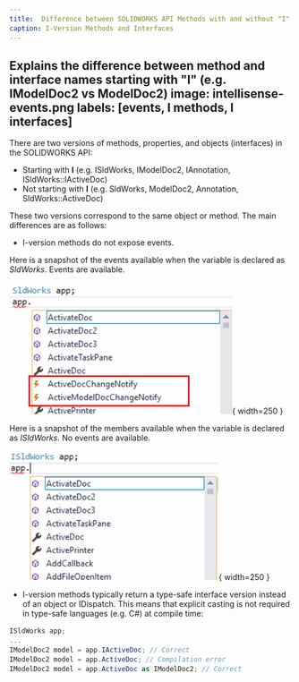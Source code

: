 ```yaml
---
title:  Difference between SOLIDWORKS API Methods with and without "I"
caption: I-Version Methods and Interfaces
---
```

 Explains the difference between method and interface names starting with "I" (e.g. IModelDoc2 vs ModelDoc2)
image: intellisense-events.png
labels: [events, I methods, I interfaces]
---

There are two versions of methods, properties, and objects (interfaces) in the SOLIDWORKS API:

* Starting with **I** (e.g. ISldWorks, IModelDoc2, IAnnotation, ISldWorks::IActiveDoc)
* Not starting with **I** (e.g. SldWorks, ModelDoc2, Annotation, SldWorks::ActiveDoc)

These two versions correspond to the same object or method. The main differences are as follows:

* I-version methods do not expose events.

Here is a snapshot of the events available when the variable is declared as *SldWorks*. Events are available.

![List of events available when the variable is declared as SldWorks](intellisense-events.png){ width=250 }

Here is a snapshot of the members available when the variable is declared as *ISldWorks*. No events are available.

![No events available when the variable is declared as ISldWorks](intellisense-no-events.png){ width=250 }

* I-version methods typically return a type-safe interface version instead of an object or IDispatch. This means that explicit casting is not required in type-safe languages (e.g. C#) at compile time:

```cs
ISldWorks app;
...
IModelDoc2 model = app.IActiveDoc; // Correct
IModelDoc2 model = app.ActiveDoc; // Compilation error
IModelDoc2 model = app.ActiveDoc as IModelDoc2; // Correct
```